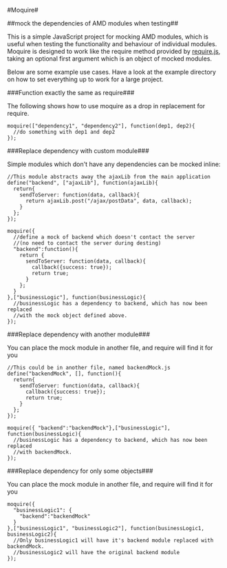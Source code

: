#Moquire#

##mock the dependencies of AMD modules when testing##

This is a simple JavaScript project for mocking AMD modules, which is useful when testing the functionality and behaviour of individual modules.
Moquire is designed to work like the require method provided by [require.js](http://www.requirejs.org/), taking an optional first argument which is an object of mocked modules.

Below are some example use cases. Have a look at the example directory on how to set everything up to work for a large project.

###Function exactly the same as require###

The following shows how to use moquire as a drop in replacement for require. 

```
moquire(["dependency1", "dependency2"], function(dep1, dep2){
  //do something with dep1 and dep2
});
```

###Replace dependency with custom module###

Simple modules which don't have any dependencies can be mocked inline:

```
//This module abstracts away the ajaxLib from the main application
define("backend", ["ajaxLib"], function(ajaxLib){
  return{
    sendToServer: function(data, callback){
      return ajaxLib.post("/ajax/postData", data, callback);
    }
  };
});

moquire({
  //define a mock of backend which doesn't contact the server 
  //(no need to contact the server during desting)
  "backend":function(){
    return {
      sendToServer: function(data, callback){
        callback({success: true});
        return true;
      }
    };
  }
},["businessLogic"], function(businessLogic){
  //businessLogic has a dependency to backend, which has now been replaced
  //with the mock object defined above. 
});
```


###Replace dependency with another module###

You can place the mock module in another file, and require will find it for you

```
//This could be in another file, named backendMock.js
define("backendMock", [], function(){
  return{
    sendToServer: function(data, callback){
      callback({success: true});
      return true;
    }
  };
});

moquire({ "backend":"backendMock"},["businessLogic"], function(businessLogic){
  //businessLogic has a dependency to backend, which has now been replaced
  //with backendMock.
});
```

###Replace dependency for only some objects###

You can place the mock module in another file, and require will find it for you

```
moquire({
  "businessLogic1": {
    "backend":"backendMock"
  }
},["businessLogic1", "businessLogic2"], function(businessLogic1, businessLogic2){
  //Only businessLogic1 will have it's backend module replaced with backendMock. 
  //businessLogic2 will have the original backend module
});
```
